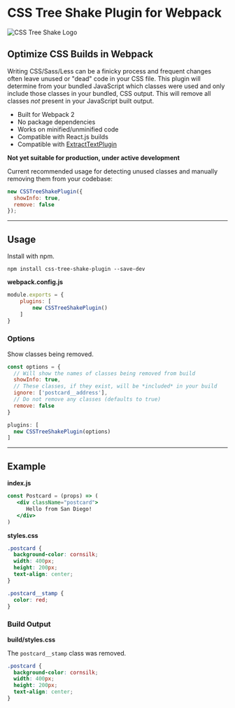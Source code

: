 # CSS Tree Shake Plugin for Webpack

![CSS Tree Shake Logo](http://i.imgur.com/BRvvS1O.jpg)

## Optimize CSS Builds in Webpack
Writing CSS/Sass/Less can be a finicky process and frequent changes often leave unused or "dead" code in your CSS file. This plugin will determine from your bundled JavaScript which classes were used and only include those classes in your bundled, CSS output. This will remove all classes *not* present in your JavaScript built output.

* Built for Webpack 2
* No package dependencies
* Works on minified/unminified code
* Compatible with React.js builds
* Compatible with [ExtractTextPlugin](https://github.com/webpack-contrib/extract-text-webpack-plugin)

**Not yet suitable for production, under active development**

Current recommended usage for detecting unused classes and manually removing them from your codebase:
```js
new CSSTreeShakePlugin({
  showInfo: true,
  remove: false
});
```

---
## Usage

Install with npm.
```
npm install css-tree-shake-plugin --save-dev
```

**webpack.config.js**
```js
module.exports = {
	plugins: [
		new CSSTreeShakePlugin()
	]
}
```

### Options

Show classes being removed.
```js
const options = {
  // Will show the names of classes being removed from build
  showInfo: true,
  // These classes, if they exist, will be *included* in your build
  ignore: ['postcard__address'],
  // Do not remove any classes (defaults to true)
  remove: false
}

plugins: [
  new CSSTreeShakePlugin(options)
]
```

---
## Example

**index.js**
```jsx
const Postcard = (props) => (
   <div className="postcard">
      Hello from San Diego!
   </div>
)
```

**styles.css**
```css
.postcard {
  background-color: cornsilk;
  width: 400px;
  height: 200px;
  text-align: center;
}

.postcard__stamp {
  color: red;
}
```

### Build Output

**build/styles.css**

The `postcard__stamp` class was removed.
```css
.postcard {
  background-color: cornsilk;
  width: 400px;
  height: 200px;
  text-align: center;
}
```


